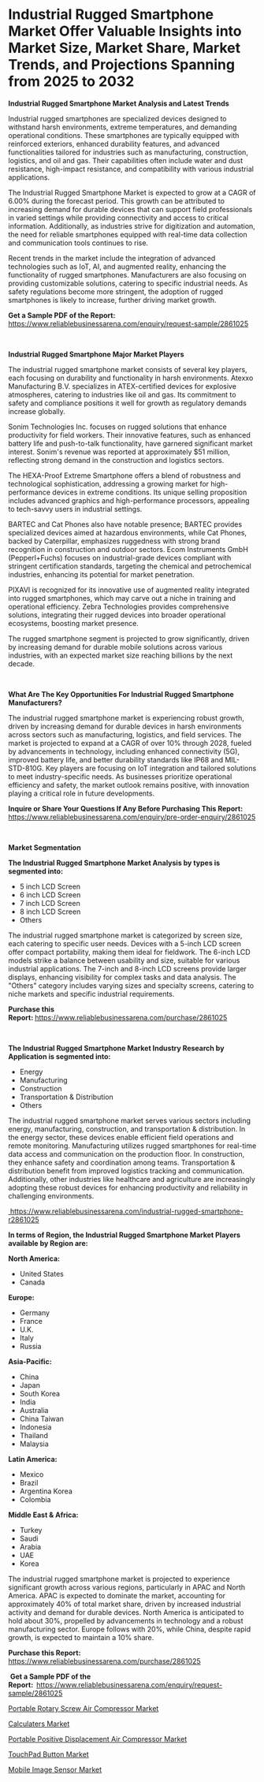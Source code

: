 <p><h1>Industrial Rugged Smartphone Market Offer Valuable Insights into Market Size, Market Share, Market Trends, and Projections Spanning from 2025 to 2032</h1></p><p><strong>Industrial Rugged Smartphone Market Analysis and Latest Trends</strong></p>
<p><p>Industrial rugged smartphones are specialized devices designed to withstand harsh environments, extreme temperatures, and demanding operational conditions. These smartphones are typically equipped with reinforced exteriors, enhanced durability features, and advanced functionalities tailored for industries such as manufacturing, construction, logistics, and oil and gas. Their capabilities often include water and dust resistance, high-impact resistance, and compatibility with various industrial applications.</p><p>The Industrial Rugged Smartphone Market is expected to grow at a CAGR of 6.00% during the forecast period. This growth can be attributed to increasing demand for durable devices that can support field professionals in varied settings while providing connectivity and access to critical information. Additionally, as industries strive for digitization and automation, the need for reliable smartphones equipped with real-time data collection and communication tools continues to rise.</p><p>Recent trends in the market include the integration of advanced technologies such as IoT, AI, and augmented reality, enhancing the functionality of rugged smartphones. Manufacturers are also focusing on providing customizable solutions, catering to specific industrial needs. As safety regulations become more stringent, the adoption of rugged smartphones is likely to increase, further driving market growth.</p></p>
<p><strong>Get a Sample PDF of the Report:&nbsp;</strong> <a href="https://www.reliablebusinessarena.com/enquiry/request-sample/2861025?utm_campaign=2217&utm_medium=2&utm_source=Github&utm_content=ia&utm_term=12032025&utm_id=industrial-rugged-smartphone">https://www.reliablebusinessarena.com/enquiry/request-sample/2861025</a></p>
<p>&nbsp;</p>
<p><strong>Industrial Rugged Smartphone Major Market Players</strong></p>
<p><p>The industrial rugged smartphone market consists of several key players, each focusing on durability and functionality in harsh environments. Atexxo Manufacturing B.V. specializes in ATEX-certified devices for explosive atmospheres, catering to industries like oil and gas. Its commitment to safety and compliance positions it well for growth as regulatory demands increase globally.</p><p>Sonim Technologies Inc. focuses on rugged solutions that enhance productivity for field workers. Their innovative features, such as enhanced battery life and push-to-talk functionality, have garnered significant market interest. Sonim's revenue was reported at approximately $51 million, reflecting strong demand in the construction and logistics sectors. </p><p>The HEXA-Proof Extreme Smartphone offers a blend of robustness and technological sophistication, addressing a growing market for high-performance devices in extreme conditions. Its unique selling proposition includes advanced graphics and high-performance processors, appealing to tech-savvy users in industrial settings.</p><p>BARTEC and Cat Phones also have notable presence; BARTEC provides specialized devices aimed at hazardous environments, while Cat Phones, backed by Caterpillar, emphasizes ruggedness with strong brand recognition in construction and outdoor sectors. Ecom Instruments GmbH (Pepperl+Fuchs) focuses on industrial-grade devices compliant with stringent certification standards, targeting the chemical and petrochemical industries, enhancing its potential for market penetration.</p><p>PIXAVI is recognized for its innovative use of augmented reality integrated into rugged smartphones, which may carve out a niche in training and operational efficiency. Zebra Technologies provides comprehensive solutions, integrating their rugged devices into broader operational ecosystems, boosting market presence.</p><p>The rugged smartphone segment is projected to grow significantly, driven by increasing demand for durable mobile solutions across various industries, with an expected market size reaching billions by the next decade.</p></p>
<p>&nbsp;</p>
<p><strong>What Are The Key Opportunities For Industrial Rugged Smartphone Manufacturers?</strong></p>
<p><p>The industrial rugged smartphone market is experiencing robust growth, driven by increasing demand for durable devices in harsh environments across sectors such as manufacturing, logistics, and field services. The market is projected to expand at a CAGR of over 10% through 2028, fueled by advancements in technology, including enhanced connectivity (5G), improved battery life, and better durability standards like IP68 and MIL-STD-810G. Key players are focusing on IoT integration and tailored solutions to meet industry-specific needs. As businesses prioritize operational efficiency and safety, the market outlook remains positive, with innovation playing a critical role in future developments.</p></p>
<p><strong>Inquire or Share Your Questions If Any Before Purchasing This Report:</strong> <a href="https://www.reliablebusinessarena.com/enquiry/pre-order-enquiry/2861025?utm_campaign=2217&utm_medium=2&utm_source=Github&utm_content=ia&utm_term=12032025&utm_id=industrial-rugged-smartphone">https://www.reliablebusinessarena.com/enquiry/pre-order-enquiry/2861025</a></p>
<p>&nbsp;</p>
<p><strong>Market Segmentation</strong></p>
<p><strong>The Industrial Rugged Smartphone Market Analysis by types is segmented into:</strong></p>
<p><ul><li>5 inch LCD Screen</li><li>6 inch LCD Screen</li><li>7 inch LCD Screen</li><li>8 inch LCD Screen</li><li>Others</li></ul></p>
<p><p>The industrial rugged smartphone market is categorized by screen size, each catering to specific user needs. Devices with a 5-inch LCD screen offer compact portability, making them ideal for fieldwork. The 6-inch LCD models strike a balance between usability and size, suitable for various industrial applications. The 7-inch and 8-inch LCD screens provide larger displays, enhancing visibility for complex tasks and data analysis. The "Others" category includes varying sizes and specialty screens, catering to niche markets and specific industrial requirements.</p></p>
<p><strong>Purchase this Report:&nbsp;</strong><a href="https://www.reliablebusinessarena.com/purchase/2861025?utm_campaign=2217&utm_medium=2&utm_source=Github&utm_content=ia&utm_term=12032025&utm_id=industrial-rugged-smartphone">https://www.reliablebusinessarena.com/purchase/2861025</a></p>
<p>&nbsp;</p>
<p><strong>The Industrial Rugged Smartphone Market Industry Research by Application is segmented into:</strong></p>
<p><ul><li>Energy</li><li>Manufacturing</li><li>Construction</li><li>Transportation & Distribution</li><li>Others</li></ul></p>
<p><p>The industrial rugged smartphone market serves various sectors including energy, manufacturing, construction, and transportation & distribution. In the energy sector, these devices enable efficient field operations and remote monitoring. Manufacturing utilizes rugged smartphones for real-time data access and communication on the production floor. In construction, they enhance safety and coordination among teams. Transportation & distribution benefit from improved logistics tracking and communication. Additionally, other industries like healthcare and agriculture are increasingly adopting these robust devices for enhancing productivity and reliability in challenging environments.</p></p>
<p><a href="https://www.reliablebusinessarena.com/industrial-rugged-smartphone-r2861025?utm_campaign=2217&utm_medium=2&utm_source=Github&utm_content=ia&utm_term=12032025&utm_id=industrial-rugged-smartphone">&nbsp;https://www.reliablebusinessarena.com/industrial-rugged-smartphone-r2861025</a></p>
<p><strong>In terms of Region, the Industrial Rugged Smartphone Market Players available by Region are:</strong></p>
<p>
    <p> <strong> North America: </strong>
        <ul>
            <li>United States</li>
            <li>Canada</li>
        </ul>
        </p> 
    <p> <strong> Europe: </strong>
        <ul>
            <li>Germany</li>
            <li>France</li>
            <li>U.K.</li>
            <li>Italy</li>
            <li>Russia</li>
        </ul>
        </p> 
    <p> <strong> Asia-Pacific: </strong>
        <ul>
            <li>China</li>
            <li>Japan</li>
            <li>South Korea</li>
            <li>India</li>
            <li>Australia</li>
            <li>China Taiwan</li>
            <li>Indonesia</li>
            <li>Thailand</li>
            <li>Malaysia</li>
        </ul>
        </p> 
    <p> <strong> Latin America: </strong>
        <ul>
            <li>Mexico</li>
            <li>Brazil</li>
            <li>Argentina Korea</li>
            <li>Colombia</li>
        </ul>
        </p> 
    <p> <strong> Middle East & Africa: </strong>
        <ul>
            <li>Turkey</li>
            <li>Saudi</li>
            <li>Arabia</li>
            <li>UAE</li>
            <li>Korea</li>
        </ul>
    </p>
    </p>
<p><p>The industrial rugged smartphone market is projected to experience significant growth across various regions, particularly in APAC and North America. APAC is expected to dominate the market, accounting for approximately 40% of total market share, driven by increased industrial activity and demand for durable devices. North America is anticipated to hold about 30%, propelled by advancements in technology and a robust manufacturing sector. Europe follows with 20%, while China, despite rapid growth, is expected to maintain a 10% share.</p></p>
<p><strong>Purchase this Report: </strong><a href="https://www.reliablebusinessarena.com/purchase/2861025?utm_campaign=2217&utm_medium=2&utm_source=Github&utm_content=ia&utm_term=12032025&utm_id=industrial-rugged-smartphone">https://www.reliablebusinessarena.com/purchase/2861025</a></p>
<p>&nbsp;<strong>Get a Sample PDF of the Report:&nbsp;&nbsp;</strong><a href="https://www.reliablebusinessarena.com/enquiry/request-sample/2861025?utm_campaign=2217&utm_medium=2&utm_source=Github&utm_content=ia&utm_term=12032025&utm_id=industrial-rugged-smartphone">https://www.reliablebusinessarena.com/enquiry/request-sample/2861025</a></p>
<p><strong></strong></p>
<p><p><a href="https://github.com/chlihakwatsi/Market-Research-Report-List-1/blob/main/portable-rotary-screw-air-compressor-market.md?utm_campaign=2217&utm_medium=2&utm_source=Github&utm_content=ia&utm_term=12032025&utm_id=industrial-rugged-smartphone">Portable Rotary Screw Air Compressor Market</a></p><p><a href="https://www.linkedin.com/pulse/analysis-global-calculaters-market-type-application-geography-co2qe?utm_campaign=2217&utm_medium=2&utm_source=Github&utm_content=ia&utm_term=12032025&utm_id=industrial-rugged-smartphone">Calculaters Market</a></p><p><a href="https://github.com/sokurgleyde/Market-Research-Report-List-1/blob/main/portable-positive-displacement-air-compressor-market.md?utm_campaign=2217&utm_medium=2&utm_source=Github&utm_content=ia&utm_term=12032025&utm_id=industrial-rugged-smartphone">Portable Positive Displacement Air Compressor Market</a></p><p><a href="https://www.linkedin.com/pulse/touchpad-button-market-overview-global-trends-future-prospects-oj8qe?utm_campaign=2217&utm_medium=2&utm_source=Github&utm_content=ia&utm_term=12032025&utm_id=industrial-rugged-smartphone">TouchPad Button Market</a></p><p><a href="https://www.linkedin.com/pulse/mobile-image-sensor-market-size-share-research-report-2025-2032-qemae?utm_campaign=2217&utm_medium=2&utm_source=Github&utm_content=ia&utm_term=12032025&utm_id=industrial-rugged-smartphone">Mobile Image Sensor Market</a></p></p>